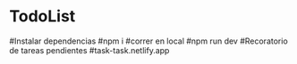 # TodoList
#Instalar dependencias 
#npm i 
#correr en local
#npm run dev
#Recoratorio de tareas pendientes 
#task-task.netlify.app
